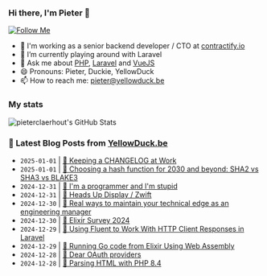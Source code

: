 ### Hi there, I'm Pieter 👋  
[![Follow Me](https://img.shields.io/github/followers/pieterclaerhout?label=Follow&style=social)](https://github.com/pieterclaerhout)

- 🏢 I'm working as a senior backend developer / CTO at [contractify.io](https://contractify.io)
- 🌱 I’m currently playing around with Laravel
- 💬 Ask me about [PHP](https://php.net), [Laravel](http://laravel.com) and [VueJS](https://vuejs.org)
- 😄 Pronouns: Pieter, Duckie, YellowDuck
- 📫 How to reach me: pieter@yellowduck.be

### My stats

![pieterclaerhout's GitHub Stats](https://github-readme-stats.vercel.app/api?username=pieterclaerhout&show_icons=true&count_private=true&line_height=40)

### 📩 Latest Blog Posts from [YellowDuck.be](https://www.yellowduck.be/)
<!-- BLOG-POST-LIST:START -->
- `2025-01-01` | [🔗 Keeping a CHANGELOG at Work](https://www.yellowduck.be/posts/keeping-a-changelog-at-work)  
- `2025-01-01` | [🔗 Choosing a hash function for 2030 and beyond: SHA2 vs SHA3 vs BLAKE3](https://www.yellowduck.be/posts/choosing-a-hash-function-for-2030-and-beyond-sha2-vs-sha3-vs-blake3)  
- `2024-12-31` | [🔗 I&#39;m a programmer and I&#39;m stupid](https://www.yellowduck.be/posts/im-a-programmer-and-im-stupid)  
- `2024-12-31` | [🔗 Heads Up Display / Zwift](https://www.yellowduck.be/posts/heads-up-display-zwift)  
- `2024-12-30` | [🔗 Real ways to maintain your technical edge as an engineering manager](https://www.yellowduck.be/posts/real-ways-to-maintain-your-technical-edge-as-an-engineering-manager)  
- `2024-12-30` | [🔗 Elixir Survey 2024](https://www.yellowduck.be/posts/elixir-survey-2024)  
- `2024-12-29` | [🔗 Using Fluent to Work With HTTP Client Responses in Laravel](https://www.yellowduck.be/posts/using-fluent-to-work-with-http-client-responses-in-laravel)  
- `2024-12-29` | [🔗 Running Go code from Elixir Using Web Assembly](https://www.yellowduck.be/posts/running-go-code-from-elixir-using-web-assembly)  
- `2024-12-28` | [🔗 Dear OAuth providers](https://www.yellowduck.be/posts/dear-oauth-providers)  
- `2024-12-28` | [🔗 Parsing HTML with PHP 8.4](https://www.yellowduck.be/posts/parsing-html-with-php-8-4)  

<!-- BLOG-POST-LIST:END -->
